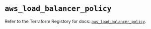 # `aws_load_balancer_policy`

Refer to the Terraform Registory for docs: [`aws_load_balancer_policy`](https://registry.terraform.io/providers/hashicorp/aws/5.8.0/docs/resources/load_balancer_policy).
